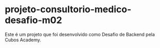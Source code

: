 # projeto-consultorio-medico-desafio-m02
Este é um projeto que foi desenvolvido como Desafio de Backend pela Cubos Academy.
